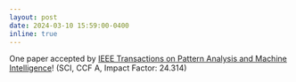 ```yaml
---
layout: post
date: 2024-03-10 15:59:00-0400
inline: true
---
```



One paper accepted by [IEEE Transactions on Pattern Analysis and Machine Intelligence](https://ieeexplore.ieee.org/xpl/RecentIssue.jsp?punumber=34)! (SCI, CCF A, Impact Factor: 24.314)

